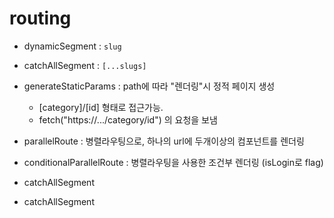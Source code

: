 # routing

- dynamicSegment : `slug`
- catchAllSegment : `[...slugs]`
- generateStaticParams : path에 따라 "렌더링"시 정적 페이지 생성
  - [category]/[id] 형태로 접근가능.
  - fetch("https://.../category/id") 의 요청을 보냄
- parallelRoute : 병렬라우팅으로, 하나의 url에 두개이상의 컴포넌트를 렌더링
- conditionalParallelRoute : 병렬라우팅을 사용한 조건부 렌더링 (isLogin로 flag)

- catchAllSegment
- catchAllSegment
